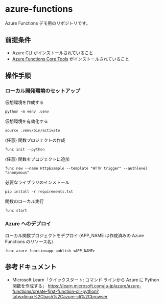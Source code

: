 # azure-functions
Azure Functions デモ用のリポジトリです。

## 前提条件
- Azure CLI がインストールされていること
- [Azure Functions Core Tools](https://github.com/Azure/azure-functions-core-tools/blob/v4.x/README.md) がインストールされていること

## 操作手順
### ローカル開発環境のセットアップ
仮想環境を作成する
```
python -m venv .venv
```

仮想環境を有効化する
```
source .venv/bin/activate
```

(任意) 関数プロジェクトの作成
```
func init --python
```

(任意) 関数をプロジェクトに追加
```
func new --name HttpExample --template "HTTP trigger" --authlevel "anonymous"
```

必要なライブラリのインストール
```
pip install -r requirements.txt
```

関数のローカル実行
```
func start
```

### Azure へのデプロイ
ローカル関数プロジェクトをデプロイ (APP_NAME は作成済みの Azure Functions のリソース名)
```
func azure functionapp publish <APP_NAME>
```

## 参考ドキュメント
- Microsoft Learn「クイックスタート: コマンド ラインから Azure に Python 関数を作成する」
https://learn.microsoft.com/ja-jp/azure/azure-functions/create-first-function-cli-python?tabs=linux%2Cbash%2Cazure-cli%2Cbrowser
